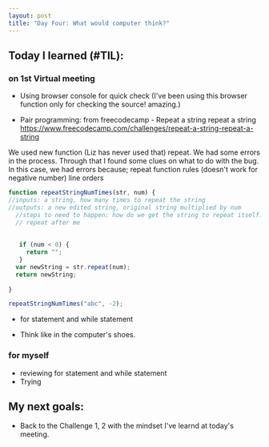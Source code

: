 ```yaml
---
layout: post
title: "Day Four: What would computer think?"
---
```


## Today I learned (#TIL):

### on 1st Virtual meeting
- Using browser console for quick check (I've been using this browser function only for checking the source! amazing.)

- Pair programming: from freecodecamp - Repeat a string repeat a string
https://www.freecodecamp.com/challenges/repeat-a-string-repeat-a-string

We used new function (Liz has never used that) repeat.
We had some errors in the process. Through that I found some clues on what to do with the bug.
In this case, we had errors because;
repeat function rules (doesn't work for negative number)
line orders

```javascript
function repeatStringNumTimes(str, num) {
//inputs: a string, how many times to repeat the string
//outputs: a new edited string, original string multiplied by num
  //steps to need to happen: how do we get the string to repeat itself.
  // repeat after me
 
  
   if (num < 0) {
     return "";
   }
  var newString = str.repeat(num);
  return newString;
  
}

repeatStringNumTimes("abc", -2);
```

- for statement and while statement

- Think like in the computer's shoes. 


### for myself

- reviewing for statement and while statement
- Trying 


## My next goals:

- Back to the Challenge 1, 2 with the mindset I've learnd at today's meeting.
